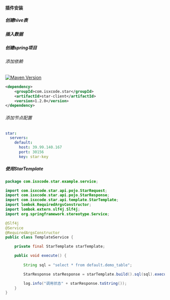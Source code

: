 #### 插件安装

##### 创建hive表

##### 插入数据

##### 创建spring项目 

###### 添加依赖

[![Maven Version](https://img.shields.io/maven-central/v/com.isxcode.star/star-common)](https://search.maven.org/artifact/com.isxcode.star/star-common)

```xml
<dependency>
    <groupId>com.isxcode.star</groupId>
    <artifactId>star-client</artifactId>
    <version>1.2.0</version>
</dependency>
```

###### 添加节点配置

```yaml
star:
  servers:
    default:
      host: 39.99.140.167
      port: 30156
      key: star-key
```

##### 使用StarTemplate

```java
package com.isxcode.star.example.service;

import com.isxcode.star.api.pojo.StarRequest;
import com.isxcode.star.api.pojo.StarResponse;
import com.isxcode.star.api.template.StarTemplate;
import lombok.RequiredArgsConstructor;
import lombok.extern.slf4j.Slf4j;
import org.springframework.stereotype.Service;

@Slf4j
@Service
@RequiredArgsConstructor
public class TemplateService {

    private final StarTemplate starTemplate;

    public void execute() {
        
        String sql = "select * from default.demo_table";

        StarResponse starResponse = starTemplate.build().sql(sql).execute();

        log.info("调用状态" + starResponse.toString());
    }
}
```
